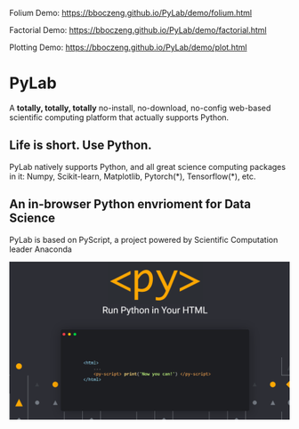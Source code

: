 Folium Demo:
https://bboczeng.github.io/PyLab/demo/folium.html

Factorial Demo:
https://bboczeng.github.io/PyLab/demo/factorial.html

Plotting Demo:
https://bboczeng.github.io/PyLab/demo/plot.html

# PyLab
A **totally, totally, totally** no-install, no-download, no-config web-based scientific computing platform that actually supports Python. 

## Life is short. Use Python. 
PyLab natively supports Python, and all great science computing packages in it: Numpy, Scikit-learn, Matplotlib, Pytorch(\*), Tensorflow(\*), etc. 

## An in-browser Python envrioment for Data Science 
PyLab is based on PyScript, a project powered by Scientific Computation leader Anaconda 

![](imgs/pyscript.png)
